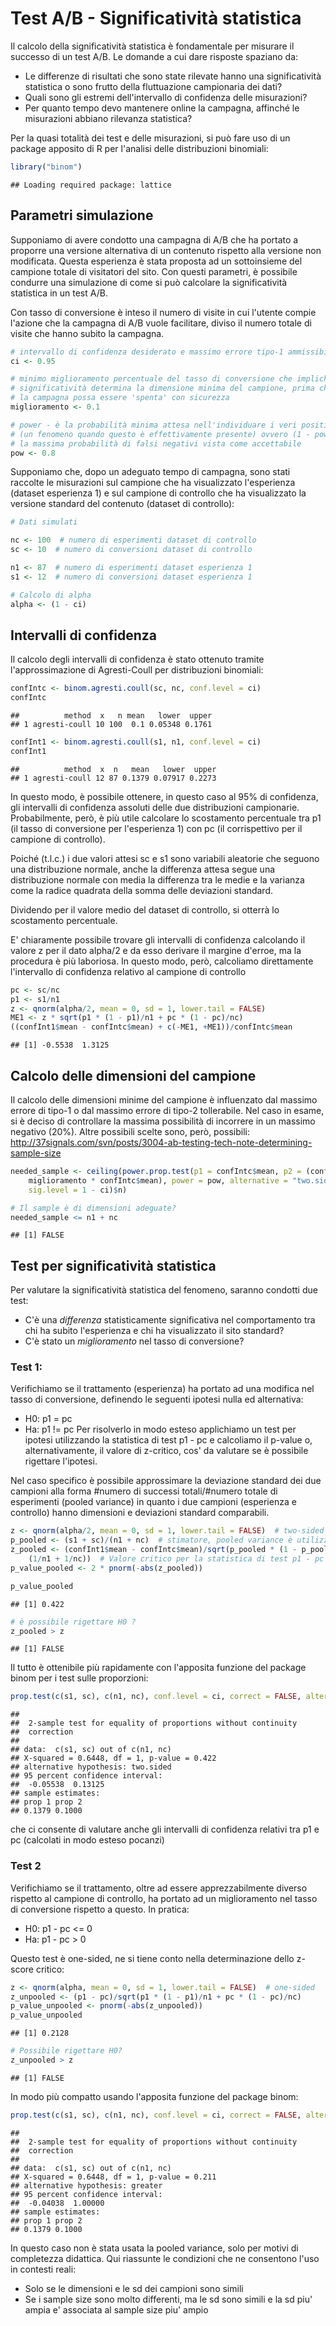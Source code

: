 Test A/B - Significatività statistica
======================================
Il calcolo della significatività statistica è fondamentale per misurare il successo di un test A/B. Le domande a cui dare risposte spaziano da:

* Le differenze di risultati che sono state rilevate hanno una significatività statistica o sono frutto della fluttuazione campionaria dei dati?
* Quali sono gli estremi dell'intervallo di confidenza delle misurazioni?
* Per quanto tempo devo mantenere online la campagna, affinché le misurazioni abbiano rilevanza statistica?

Per la quasi totalità dei test e delle misurazioni, si può fare uso di un package apposito di R per l'analisi delle distribuzioni binomiali:


```r
library("binom")
```

```
## Loading required package: lattice
```


Parametri simulazione
---------------------
Supponiamo di avere condotto una campagna di A/B che ha portato a proporre una versione alternativa di un contenuto rispetto alla versione non modificata. Questa esperienza è stata proposta ad un sottoinsieme del campione totale di visitatori del sito.
Con questi parametri, è possibile condurre una simulazione di come si può calcolare la significatività statistica in un test A/B.

Con tasso di conversione è inteso il numero di visite in cui l'utente compie l'azione che la campagna di A/B vuole facilitare, diviso il numero totale di visite che hanno subito la campagna.


```r
# intervallo di confidenza desiderato e massimo errore tipo-1 ammissibile
ci <- 0.95

# minimo miglioramento percentuale del tasso di conversione che implichi
# significatività determina la dimensione minima del campione, prima che
# la campagna possa essere 'spenta' con sicurezza
miglioramento <- 0.1

# power - è la probabilità minima attesa nell'individuare i veri positivi
# (un fenomeno quando questo è effettivamente presente) ovvero (1 - pow) è
# la massima probabilità di falsi negativi vista come accettabile
pow <- 0.8
```


Supponiamo che, dopo un adeguato tempo di campagna, sono stati raccolte le misurazioni sul campione che ha visualizzato l'esperienza (dataset esperienza 1) e sul campione di controllo che ha visualizzato la versione standard del contenuto (dataset di controllo):


```r
# Dati simulati

nc <- 100  # numero di esperimenti dataset di controllo
sc <- 10  # numero di conversioni dataset di controllo

n1 <- 87  # numero di esperimenti dataset esperienza 1
s1 <- 12  # numero di conversioni dataset esperienza 1

# Calcolo di alpha
alpha <- (1 - ci)
```

Intervalli di confidenza
-------------------------
Il calcolo degli intervalli di confidenza è stato ottenuto tramite l'approssimazione di Agresti-Coull per distribuzioni binomiali:


```r
confIntc <- binom.agresti.coull(sc, nc, conf.level = ci)
confIntc
```

```
##          method  x   n mean   lower  upper
## 1 agresti-coull 10 100  0.1 0.05348 0.1761
```

```r
confInt1 <- binom.agresti.coull(s1, n1, conf.level = ci)
confInt1
```

```
##          method  x  n   mean   lower  upper
## 1 agresti-coull 12 87 0.1379 0.07917 0.2273
```


In questo modo, è possibile ottenere, in questo caso al 95% di confidenza, gli intervalli di confidenza assoluti delle due distribuzioni campionarie. Probabilmente, però, è più utile calcolare lo scostamento percentuale tra p1 (il tasso di conversione per l'esperienza 1) con pc (il corrispettivo per il campione di controllo).

Poiché (t.l.c.) i due valori attesi sc e s1 sono variabili aleatorie che seguono una distribuzione normale, anche la differenza attesa segue una distribuzione normale con media la differenza tra le medie e la varianza come la radice quadrata della somma delle deviazioni standard.

Dividendo per il valore medio del dataset di controllo, si otterrà lo scostamento percentuale.

E' chiaramente possibile trovare gli intervalli di confidenza calcolando il valore z per il dato alpha/2 e da esso derivare il margine d'erroe, ma la procedura è più laboriosa. In questo modo, però, calcoliamo direttamente l'intervallo di confidenza relativo al campione di controllo


```r
pc <- sc/nc
p1 <- s1/n1
z <- qnorm(alpha/2, mean = 0, sd = 1, lower.tail = FALSE)
ME1 <- z * sqrt(p1 * (1 - p1)/n1 + pc * (1 - pc)/nc)
((confInt1$mean - confIntc$mean) + c(-ME1, +ME1))/confIntc$mean
```

```
## [1] -0.5538  1.3125
```


Calcolo delle dimensioni del campione
-------------------------------------
Il calcolo delle dimensioni minime del campione è influenzato dal massimo errore di tipo-1 o dal massimo errore di tipo-2 tollerabile. Nel caso in esame, si è deciso di controllare la massima possibilità di incorrere in un massimo negativo (20%).
Altre possibili scelte sono, però, possibili: http://37signals.com/svn/posts/3004-ab-testing-tech-note-determining-sample-size


```r
needed_sample <- ceiling(power.prop.test(p1 = confIntc$mean, p2 = (confIntc$mean + 
    miglioramento * confIntc$mean), power = pow, alternative = "two.sided", 
    sig.level = 1 - ci)$n)

# Il sample è di dimensioni adeguate?
needed_sample <= n1 + nc
```

```
## [1] FALSE
```


Test per significatività statistica
-----------------------------------
Per valutare la significatività statistica del fenomeno, saranno condotti due test:
* C'è una _differenza_ statisticamente significativa nel comportamento tra chi ha subito l'esperienza e chi ha visualizzato il sito standard?
* C'è stato un _miglioramento_ nel tasso di conversione?

### Test 1:
Verifichiamo se il trattamento (esperienza) ha portato ad una modifica nel tasso di conversione, definendo le seguenti ipotesi nulla ed alternativa:
* H0: p1 = pc
* Ha: p1 != pc
Per risolverlo in modo esteso applichiamo un test per ipotesi utilizzando la statistica di test p1 - pc e calcoliamo il p-value o, alternativamente, il valore di z-critico, cos' da valutare se è possibile rigettare l'ipotesi.

Nel caso specifico è possibile approssimare la deviazione standard dei due campioni alla forma #numero di successi totali/#numero totale di esperimenti (pooled variance) in quanto i due campioni (esperienza e controllo) hanno dimensioni e deviazioni standard comparabili.



```r
z <- qnorm(alpha/2, mean = 0, sd = 1, lower.tail = FALSE)  # two-sided
p_pooled <- (s1 + sc)/(n1 + nc)  # stimatore, pooled variance è utilizzabile
z_pooled <- (confInt1$mean - confIntc$mean)/sqrt(p_pooled * (1 - p_pooled) * 
    (1/n1 + 1/nc))  # Valore critico per la statistica di test p1 - pc
p_value_pooled <- 2 * pnorm(-abs(z_pooled))

p_value_pooled
```

```
## [1] 0.422
```

```r
# è possibile rigettare H0 ?
z_pooled > z
```

```
## [1] FALSE
```


Il tutto è ottenibile più rapidamente con l'apposita funzione del package binom per i test sulle proporzioni:


```r
prop.test(c(s1, sc), c(n1, nc), conf.level = ci, correct = FALSE, alternative = "two.sided")
```

```
## 
## 	2-sample test for equality of proportions without continuity
## 	correction
## 
## data:  c(s1, sc) out of c(n1, nc)
## X-squared = 0.6448, df = 1, p-value = 0.422
## alternative hypothesis: two.sided
## 95 percent confidence interval:
##  -0.05538  0.13125
## sample estimates:
## prop 1 prop 2 
## 0.1379 0.1000
```


che ci consente di valutare anche gli intervalli di confidenza relativi tra p1 e pc (calcolati in modo esteso pocanzi)

### Test 2
Verifichiamo se il trattamento, oltre ad essere apprezzabilmente diverso rispetto al campione di controllo, ha portato ad un miglioramento nel tasso di conversione rispetto a questo. In pratica:
* H0: p1 - pc <= 0
* Ha: p1 - pc > 0

Questo test è one-sided, ne si tiene conto nella determinazione dello z-score critico:


```r
z <- qnorm(alpha, mean = 0, sd = 1, lower.tail = FALSE)  # one-sided
z_unpooled <- (p1 - pc)/sqrt(p1 * (1 - p1)/n1 + pc * (1 - pc)/nc)
p_value_unpooled <- pnorm(-abs(z_unpooled))
p_value_unpooled
```

```
## [1] 0.2128
```

```r
# Possibile rigettare H0?
z_unpooled > z
```

```
## [1] FALSE
```


In modo più compatto usando l'apposita funzione del package binom:


```r
prop.test(c(s1, sc), c(n1, nc), conf.level = ci, correct = FALSE, alternative = "greater")
```

```
## 
## 	2-sample test for equality of proportions without continuity
## 	correction
## 
## data:  c(s1, sc) out of c(n1, nc)
## X-squared = 0.6448, df = 1, p-value = 0.211
## alternative hypothesis: greater
## 95 percent confidence interval:
##  -0.04038  1.00000
## sample estimates:
## prop 1 prop 2 
## 0.1379 0.1000
```

In questo caso non è stata usata la pooled variance, solo per motivi di completezza didattica. Qui riassunte le condizioni che ne consentono l'uso in contesti reali:

* Solo se le dimensioni e le sd dei campioni sono simili
* Se i sample size sono molto differenti, ma le sd sono simili e la sd piu' ampia e' associata al sample size piu' ampio

